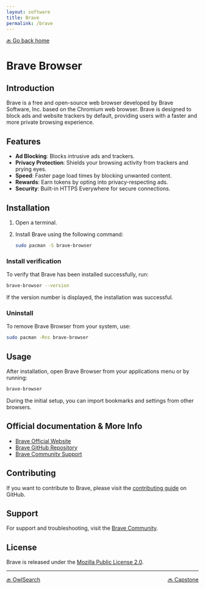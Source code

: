 ```yaml
---
layout: software
title: Brave
permalink: /brave
---
```


[🔙 Go back home](/owlArchRepo/)

# Brave Browser

## Introduction
Brave is a free and open-source web browser developed by Brave Software, Inc. based on the Chromium web browser. Brave is designed to block ads and website trackers by default, providing users with a faster and more private browsing experience.

## Features

- **Ad Blocking**: Blocks intrusive ads and trackers.
- **Privacy Protection**: Shields your browsing activity from trackers and prying eyes.
- **Speed**: Faster page load times by blocking unwanted content.
- **Rewards**: Earn tokens by opting into privacy-respecting ads.
- **Security**: Built-in HTTPS Everywhere for secure connections.

## Installation

1. Open a terminal.
2. Install Brave using the following command:

   ```sh
   sudo pacman -S brave-browser
   ```

### Install verification
To verify that Brave has been installed successfully, run:

   ```sh
   brave-browser --version
   ```

If the version number is displayed, the installation was successful.

### Uninstall
To remove Brave Browser from your system, use:

   ```sh
   sudo pacman -Rns brave-browser
   ```

## Usage

After installation, open Brave Browser from your applications menu or by running:

   ```sh
   brave-browser
   ```

During the initial setup, you can import bookmarks and settings from other browsers.

## Official documentation & More Info
- [Brave Official Website](https://brave.com/)
- [Brave GitHub Repository](https://github.com/brave/brave-browser)
- [Brave Community Support](https://community.brave.com/)

## Contributing
If you want to contribute to Brave, please visit the [contributing guide](https://github.com/brave/brave-browser/blob/master/CONTRIBUTING.md) on GitHub.

## Support
For support and troubleshooting, visit the [Brave Community](https://community.brave.com/).

## License
Brave is released under the [Mozilla Public License 2.0](https://github.com/brave/brave-browser/blob/master/LICENSE).

---

<div style="display: flex; justify-content: space-between;">
  <a href="owlsearch">🔙 OwlSearch</a>
  <a href="capstone">🔜 Capstone</a>
</div>